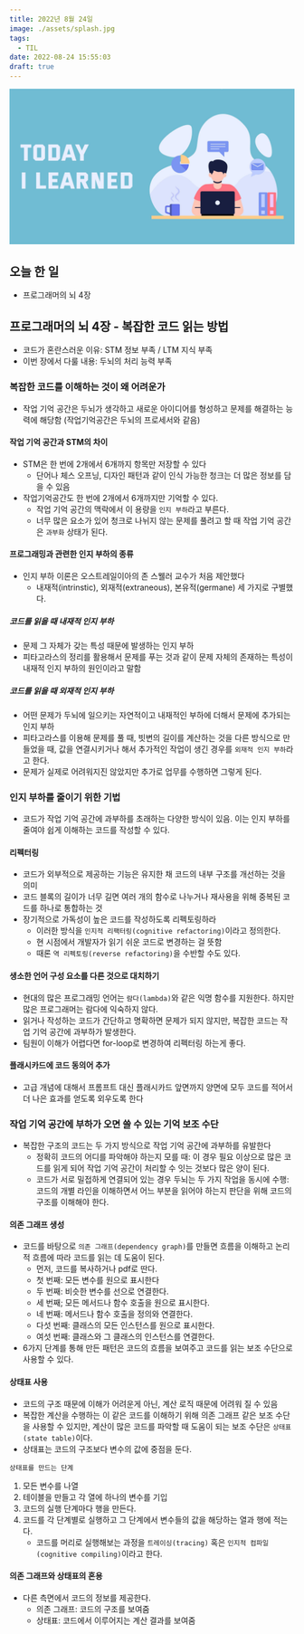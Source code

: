 ```yaml
---
title: 2022년 8월 24일
image: ./assets/splash.jpg
tags:
  - TIL
date: 2022-08-24 15:55:03
draft: true
---
```


![로고](assets/splash.jpg)

## 오늘 한 일

- 프로그래머의 뇌 4장

## 프로그래머의 뇌 4장 - 복잡한 코드 읽는 방법

- 코드가 혼란스러운 이유: STM 정보 부족 / LTM 지식 부족
- 이번 장에서 다룰 내용: 두뇌의 처리 능력 부족

### 복잡한 코드를 이해하는 것이 왜 어려운가

- 작업 기억 공간은 두뇌가 생각하고 새로운 아이디어를 형성하고 문제를 해결하는 능력에 해당함 (작업기억공간은 두뇌의 프로세서와 같음)

#### 작업 기억 공간과 STM의 차이

- STM은 한 번에 2개에서 6개까지 항목만 저장할 수 있다
  - 단어나 체스 오프닝, 디자인 패턴과 같이 인식 가능한 청크는 더 많은 정보를 담을 수 있음
- 작업기억공간도 한 번에 2개에서 6개까지만 기억할 수 있다.
  - 작업 기억 공간의 맥락에서 이 용량을 `인지 부하`라고 부른다.
  - 너무 많은 요소가 있어 청크로 나뉘지 않는 문제를 풀려고 할 때 작업 기억 공간은 `과부화` 상태가 된다.

#### 프로그래밍과 관련한 인지 부하의 종류

- 인지 부하 이론은 오스트레일이아의 존 스웰러 교수가 처음 제안했다
  - 내재적(intrinstic), 외재적(extraneous), 본유적(germane) 세 가지로 구별했다.

##### 코드를 읽을 때 내재적 인지 부하

- 문제 그 자체가 갖는 특성 때문에 발생하는 인지 부하
- 피타고라스의 정리를 활용해서 문제를 푸는 것과 같이 문제 자체의 존재하는 특성이 내재적 인지 부하의 원인이라고 말함

##### 코드를 읽을 때 외재적 인지 부하

- 어떤 문제가 두뇌에 일으키는 자연적이고 내재적인 부하에 더해서 문제에 추가되는 인지 부하
- 피타고라스를 이용해 문제를 풀 때, 빗변의 길이를 계산하는 것을 다른 방식으로 만들었을 때, 값을 연결시키거나 해서 추가적인 작업이 생긴 경우를 `외재적 인지 부하`라고 한다.
- 문제가 실제로 어려워지진 않았지만 추가로 업무를 수행하면 그렇게 된다.

### 인지 부하를 줄이기 위한 기법

- 코드가 작업 기억 공간에 과부하를 초래하는 다양한 방식이 있음. 이는 인지 부하를 줄여야 쉽게 이해하는 코드를 작성할 수 있다.

#### 리펙터링

- 코드가 외부적으로 제공하는 기능은 유지한 채 코드의 내부 구조를 개선하는 것을 의미
- 코드 블록의 길이가 너무 길면 여러 개의 함수로 나누거나 재사용을 위해 중복된 코드를 하나로 통합하는 것
- 장기적으로 가독성이 높은 코드를 작성하도록 리펙토링하라
  - 이러한 방식을 `인지적 리팩터링(cognitive refactoring)`이라고 정의한다.
  - 현 시점에서 개발자가 읽기 쉬운 코드로 변경하는 걸 뜻함
  - 때론 `역 리펙토링(reverse refactoring)`을 수반할 수도 있다.

#### 생소한 언어 구성 요소를 다른 것으로 대치하기

- 현대의 많은 프로그래밍 언어는 `람다(lambda)`와 같은 익명 함수를 지원한다. 하지만 많은 프로그래머는 람다에 익숙하지 않다.
- 읽거나 작성하는 코드가 간단하고 명확하면 문제가 되지 않지만, 복잡한 코드는 작업 기억 공간에 과부하가 발생한다.
- 팀원이 이해가 어렵다면 for-loop로 변경하여 리펙터링 하는게 좋다.

#### 플래시카드에 코드 동의어 추가

- 고급 개념에 대해서 프롬프트 대신 플래시카드 앞면까지 양면에 모두 코드를 적어서 더 나은 효과를 얻도록 외우도록 한다

### 작업 기억 공간에 부하가 오면 쓸 수 있는 기억 보조 수단

- 복잡한 구조의 코드는 두 가지 방식으로 작업 기억 공간에 과부하를 유발한다
  - 정확히 코드의 어디를 파악해야 하는지 모를 때: 이 경우 필요 이상으로 많은 코드를 읽게 되어 작업 기억 공간이 처리할 수 잇는 것보다 많은 양이 된다.
  - 코드가 서로 밀접하게 연결되어 있는 경우 두뇌는 두 가지 작업을 동시에 수행: 코드의 개별 라인을 이해하면서 어느 부분을 읽어야 하는지 판단을 위해 코드의 구조를 이해해야 한다.

#### 의존 그래프 생성

- 코드를 바탕으로 `의존 그래프(dependency graph)`를 만들면 흐름을 이해하고 논리적 흐름에 따라 코드를 읽는 데 도움이 된다.
  - 먼저, 코드를 복사하거나 pdf로 딴다.
  - 첫 번째: 모든 변수를 원으로 표시한다
  - 두 번째: 비슷한 변수를 선으로 연결한다.
  - 세 번째; 모든 메서드나 함수 호출을 원으로 표시한다.
  - 네 번째: 메서드나 함수 호출을 정의와 연결한다.
  - 다섯 번째: 클래스의 모든 인스턴스를 원으로 표시한다.
  - 여섯 번째: 클래스와 그 클래스의 인스턴스를 연결한다.
- 6가지 단계를 통해 만든 패턴은 코드의 흐름을 보여주고 코드를 읽는 보조 수단으로 사용할 수 있다.

#### 상태표 사용

- 코드의 구조 때문에 이해가 어려운게 아닌, 계산 로직 때문에 어려워 질 수 있음
- 복잡한 계산을 수행하는 이 같은 코드를 이해하기 위해 의존 그래프 같은 보조 수단을 사용할 수 있지만, 계산이 많은 코드를 파악할 때 도움이 되는 보조 수단은 `상태표(state table)`이다.
- 상태표는 코드의 구조보다 변수의 값에 중점을 둔다.

`상태표를 만드는 단계`

1. 모든 변수를 나열
2. 테이블을 만들고 각 열에 하나의 변수를 기입
3. 코드의 실행 단계마다 행을 만든다.
4. 코드를 각 단계별로 실행하고 그 단계에서 변수들의 값을 해당하는 열과 행에 적는다.
   - 코드를 머리로 실행해보는 과정을 `트레이싱(tracing)` 혹은 `인지적 컴파일(cognitive compiling)`이라고 한다.

#### 의존 그래프와 상태표의 혼용

- 다른 측면에서 코드의 정보를 제공한다.
  - 의존 그래프: 코드의 구조를 보여줌
  - 상태표: 코드에서 이루어지는 계산 결과를 보여줌
